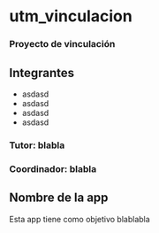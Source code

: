 # utm_vinculacion

### Proyecto de vinculación

## Integrantes
- asdasd
- asdasd
- asdasd
- asdasd

### Tutor: blabla
### Coordinador: blabla


## Nombre de la app

Esta app tiene como objetivo blablabla
